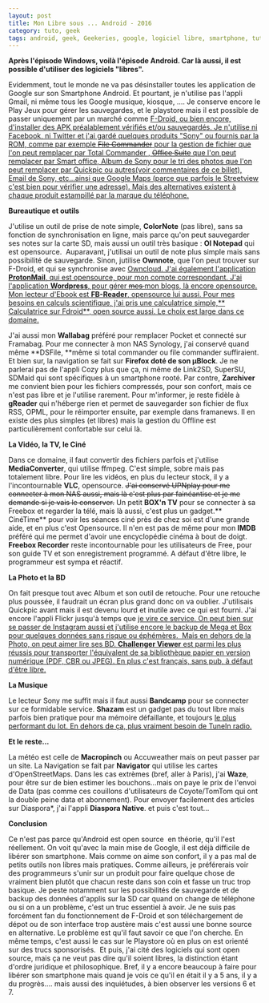 ```yaml
---
layout: post
title: Mon Libre sous ... Android - 2016
category: tuto, geek
tags: android, geek, Geekeries, google, logiciel libre, smartphone, tutoriel
---
```

**Après l'épisode Windows, voilà l'épisode Android. Car là aussi, il est possible d'utiliser des logiciels "libres".**

Evidemment, tout le monde ne va pas désinstaller toutes les application de Google sur son Smartphone Android. Et pourtant, je n'utilise pas l'appli Gmail, ni même tous les Google musique, kiosque, .... Je conserve encore le Play Jeux pour gérer les sauvegardes, et le playstore mais il est possible de passer uniquement par un marché comme <span style="text-decoration:underline;"><a href="https://f-droid.org/">F-Droid</a>, ou bien encore, d'installer des APK préalablement vérifiés et/ou sauvegardés. Je n'utilise ni Facebook, ni Twitter et j'ai gardé quelques produits "Sony" ou fournis par la ROM, comme par exemple <del>File Commander</del> pour la gestion de fichier que l'on peut remplacer par Total Commander , <del>Office Suite</del> que l'on peut remplacer par Smart office, Album de Sony pour le tri des photos que l'on peut remplacer par Quickpic ou autres(voir commentaires de ce billet), Email de Sony, etc...ainsi que Google Maps (parce que parfois le Streetview c'est bien pour vérifier une adresse). Mais des alternatives existent à chaque produit estampillé par la marque du téléphone.

**Bureautique et outils**

J'utilise un outil de prise de note simple, **ColorNote** (pas libre), sans sa fonction de synchronisation en ligne, mais parce qu'on peut sauvegarder ses notes sur la carte SD, mais aussi un outil très basique : **OI Notepad** qui est opensource.  Auparavant, j'utilisai un outil de note plus simple mais sans possibilité de sauvegarde. Sinon, jutilise **Ownnote**, que l'on peut trouver sur F-Droid, et qui se synchronise avec <span style="text-decoration:underline;">Owncloud. J'ai également l'application<span style="text-decoration:underline;"><a href="https://cheziceman.wordpress.com/2016/01/14/tuto-protonmail-tutanota-et-les-emails-securises/"> **ProtonMail**</a>, qui est opensource, pour mon compte correspondant. J'ai l'application **Wordpress**, pour gérer <del>mes </del>mon blogs, là encore opensource. Mon lecteur d'Ebook est **FB-Reader**, opensource lui aussi. Pour mes besoins en calculs scientifique, j'ai pris une calculatrice simple,** Calculatrice sur Fdroid**, open source aussi. Le choix est large dans ce domaine.

J'ai aussi mon **Wallabag** préféré pour remplacer Pocket et connecté sur Framabag. Pour me connecter à mon NAS Synology, j'ai conservé quand même **DSFile, **même si total commander ou file commander suffiraient. Et bien sur, la navigation se fait sur **Firefox doté de son µBlock**. Je ne parlerai pas de l'appli Cozy plus que ça, ni même de Link2SD, SuperSU, SDMaid qui sont spécifiques à un smartphone rooté. Par contre, **Zarchiver** me convient bien pour les fichiers compressés, pour son confort, mais ce n'est pas libre et je l'utilise rarement. Pour m'informer, je reste fidèle à **gReader** qui n'héberge rien et permet de sauvegarder son fichier de flux RSS, OPML, pour le réimporter ensuite, par exemple dans framanews. Il en existe des plus simples (et libres) mais la gestion du Offline est particulièrement confortable sur celui là.

**La Vidéo, la TV, le Ciné**

Dans ce domaine, il faut convertir des fichiers parfois et j'utilise **MediaConverter**, qui utilise ffmpeg. C'est simple, sobre mais pas totalement libre. Pour lire les vidéos, en plus du lecteur stock, il y a l'incontournable **VLC**, opensource. <del>J'ai conservé UPNplay pour me connecter à mon NAS aussi, mais là c'est plus par fainéantise et je me demande si je vais le conserver.</del> Un petit **BOX'n TV** pour se connecter à sa Freebox et regarder la télé, mais là aussi, c'est plus un gadget.** CinéTime** pour voir les séances ciné près de chez soi est d'une grande aide, et en plus c'est Opensource. Il n'en est pas de même pour mon **IMDB** préféré qui me permet d'avoir une encyclopédie cinéma à bout de doigt. **Freebox Recorder** reste incontournable pour les utilisateurs de Free, pour son guide TV et son enregistrement programmé. A défaut d'être libre, le programmeur est sympa et réactif.

**La Photo et la BD**

On fait presque tout avec Album et son outil de retouche. Pour une retouche plus poussée, il faudrait un écran plus grand donc on va oublier. J'utilisais Quickpic avant mais il est devenu lourd et inutile avec ce qui est fourni. J'ai encore l'appli Flickr jusqu'à temps que <span style="text-decoration:underline;"><a href="https://cheziceman.wordpress.com/2016/08/06/photo-la-tete-dans-les-nuages/">je vire ce service</a>. On peut bien sur se passer de Instagram aussi et j'utilise encore le backup de Mega et Box pour quelques données sans risque ou éphémères.  Mais en dehors de la Photo, on peut aimer lire ses BD. **Challenger Viewer** est parmi les plus réussis pour transporter l'équivalent de sa bibliothèque papier en version numérique (PDF, CBR ou JPEG). En plus c'est français, sans pub, à défaut d'être libre.

**La Musique**

Le lecteur Sony me suffit mais il faut aussi **Bandcamp** pour se connecter sur ce formidable service. **Shazam** est un gadget pas du tout libre mais parfois bien pratique pour ma mémoire défaillante, et toujours <span style="text-decoration:underline;"><a href="https://cheziceman.wordpress.com/2016/04/07/reconnaissance-musicale-les-applis-en-test/">le plus performant du lot</a>. En dehors de ça, plus vraiment besoin de TuneIn radio.

**Et le reste...**

La météo est celle de **Macropinch** ou Accuweather mais on peut passer par un site. La Navigation se fait par **Navigator** qui utilise les cartes d'OpenStreetMaps. Dans les cas extrèmes (bref, aller à Paris), j'ai **Waze**, pour être sur de bien estimer les bouchons...mais on paye le prix de l'envoi de Data (pas comme ces couillons d'utilisateurs de Coyote/TomTom qui ont la double peine data et abonnement). Pour envoyer facilement des articles sur Diaspora*, j'ai l'appli **Diaspora Native**. et puis c'est tout...

**Conclusion**

Ce n'est pas parce qu'Android est open source  en théorie, qu'il l'est réellement. On voit qu'avec la main mise de Google, il est déjà difficile de libérer son smartphone. Mais comme on aime son confort, il y a pas mal de petits outils non libres mais pratiques. Comme ailleurs, je préférerais voir des programmeurs s'unir sur un produit pour faire quelque chose de vraiment bien plutôt que chacun reste dans son coin et fasse un truc trop basique. Je peste notamment sur les possibilités de sauvegarde et de backup des données d'applis sur la SD car quand on change de téléphone ou si on a un problème, c'est un truc essentiel à avoir. Je ne suis pas forcément fan du fonctionnement de F-Droid et son téléchargement de dépot ou de son interface trop austère mais c'est aussi une bonne source en alternative. Le problème est qu'il faut savoir ce que l'on cherche. En même temps, c'est aussi le cas sur le Playstore où en plus on est orienté sur des trucs sponsorisés.  Et puis, j'ai cité des logiciels qui sont open source, mais ça ne veut pas dire qu'il soient libres, la distinction étant d'ordre juridique et philosophique. Bref, il y a encore beaucoup à faire pour libérer son smartphone mais quand je vois ce qu'il en était il y a 5 ans, il y a du progrès.... mais aussi des inquiétudes, à bien observer les versions 6 et 7.

